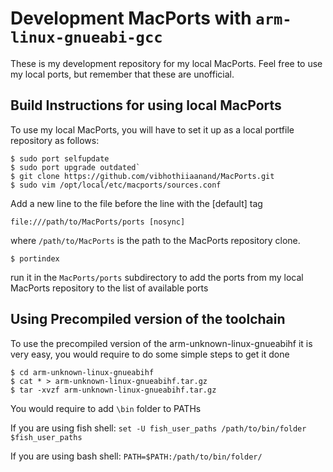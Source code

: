 # Development MacPorts with `arm-linux-gnueabi-gcc`

These is my development repository for my local MacPorts. Feel free to use my local ports, but remember that these are unofficial.


## Build Instructions for using local MacPorts 

To use my local MacPorts, you will have to set it up as a local portfile repository as follows:

```
$ sudo port selfupdate 
$ sudo port upgrade outdated` 
$ git clone https://github.com/vibhothiiaanand/MacPorts.git
$ sudo vim /opt/local/etc/macports/sources.conf
```

Add a new line to the file before the line with the [default] tag

```
file:///path/to/MacPorts/ports [nosync]
```

where `/path/to/MacPorts` is the path to the MacPorts repository clone. 

```
$ portindex
```

run it in the `MacPorts/ports` subdirectory to add the ports from my local MacPorts repository to the list of available ports 


## Using Precompiled version of the toolchain

To use the precompiled version of the arm-unknown-linux-gnueabihf it is very 
easy, you would require to do some simple steps to get it done

```
$ cd arm-unknown-linux-gnueabihf
$ cat * > arm-unknown-linux-gnueabihf.tar.gz
$ tar -xvzf arm-unknown-linux-gnueabihf.tar.gz
```
You would require to add `\bin` folder to PATHs

If you are using fish shell:
`set -U fish_user_paths /path/to/bin/folder $fish_user_paths`

If you are using bash shell:
`PATH=$PATH:/path/to/bin/folder/`
